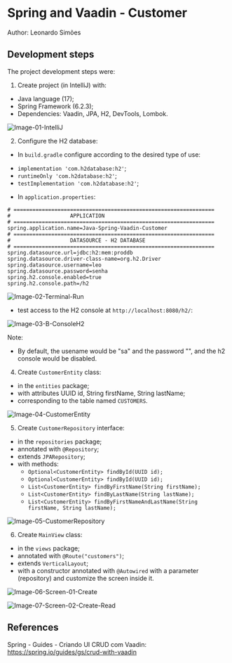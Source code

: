 # Spring and Vaadin - Customer
Author: Leonardo Simões


## Development steps
The project development steps were:

1. Create project (in IntelliJ) with:
- Java language (17);
- Spring Framework (6.2.3);
- Dependencies: Vaadin, JPA, H2, DevTools, Lombok.

![Image-01-IntelliJ](images/Image-01-IntelliJ.png)

2. Configure the H2 database:
- In `build.gradle` configure according to the desired type of use:
* `implementation 'com.h2database:h2'`;
* `runtimeOnly 'com.h2database:h2'`;
* `testImplementation 'com.h2database:h2'`;
- In `application.properties`:

```properties
# ================================================================
#                   APPLICATION
# ================================================================
spring.application.name=Java-Spring-Vaadin-Customer
# ================================================================
#                   DATASOURCE - H2 DATABASE
# ================================================================
spring.datasource.url=jdbc:h2:mem:proddb
spring.datasource.driver-class-name=org.h2.Driver
spring.datasource.username=leo
spring.datasource.password=senha
spring.h2.console.enabled=true
spring.h2.console.path=/h2
```

![Image-02-Terminal-Run](images/Image-02-Terminal-Run.png)

- test access to the H2 console at `http://localhost:8080/h2/`:

![Image-03-B-ConsoleH2](images/Image-03-B-ConsoleH2.png)

Note:
- By default, the usename would be "sa" and the password "", and the h2 console would be disabled.

4. Create `CustomerEntity` class:
- in the `entities` package;
- with attributes UUID id, String firstName, String lastName;
- corresponding to the table named `CUSTOMERS`.

![Image-04-CustomerEntity](images/Image-04-CustomerEntity.png)

5. Create `CustomerRepository` interface:
- in the `repositories` package;
- annotated with `@Repository`;
- extends `JPARepository`;
- with methods:
    * `Optional<CustomerEntity> findById(UUID id);`
    * `Optional<CustomerEntity> findById(UUID id);`
    * `List<CustomerEntity> findByFirstName(String firstName);`
    * `List<CustomerEntity> findByLastName(String lastName);`
    * `List<CustomerEntity> findByFirstNameAndLastName(String firstName, String lastName);`

![Image-05-CustomerRepository](images/Image-05-CustomerRepository.png)

6. Create `MainView` class:
- in the `views` package;
- annotated with `@Route("customers")`;
- extends `VerticalLayout`;
- with a constructor annotated with `@Autowired` with a parameter (repository) and customize the screen inside it.

![Image-06-Screen-01-Create](images/Image-06-Screen-01-Create.png)

![Image-07-Screen-02-Create-Read](images/Image-07-Screen-02-Create-Read.png)


## References
Spring - Guides - Criando UI CRUD com Vaadin:
https://spring.io/guides/gs/crud-with-vaadin
